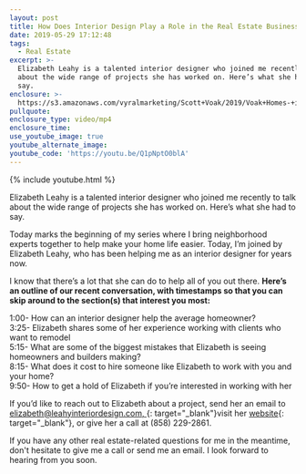 ```yaml
---
layout: post
title: How Does Interior Design Play a Role in the Real Estate Business?
date: 2019-05-29 17:12:48
tags:
  - Real Estate
excerpt: >-
  Elizabeth Leahy is a talented interior designer who joined me recently to talk
  about the wide range of projects she has worked on. Here’s what she had to
  say.
enclosure: >-
  https://s3.amazonaws.com/vyralmarketing/Scott+Voak/2019/Voak+Homes-+interior+designer+part+2.mp4
pullquote:
enclosure_type: video/mp4
enclosure_time:
use_youtube_image: true
youtube_alternate_image:
youtube_code: 'https://youtu.be/Q1pNptO0blA'
---
```


{% include youtube.html %}

Elizabeth Leahy is a talented interior designer who joined me recently to talk about the wide range of projects she has worked on. Here’s what she had to say.

Today marks the beginning of my series where I bring neighborhood experts together to help make your home life easier. Today, I’m joined by Elizabeth Leahy, who has been helping me as an interior designer for years now.&nbsp;

I know that there’s a lot that she can do to help all of you out there. **Here’s an outline of our recent conversation, with timestamps so that you can skip around to the section(s) that interest you most:**

1:00- How can an interior designer help the average homeowner?<br>3:25- Elizabeth shares some of her experience working with clients who want to remodel<br>5:15- What are some of the biggest mistakes that Elizabeth is seeing homeowners and builders making?<br>8:15- What does it cost to hire someone like Elizabeth to work with you and your home?<br>9:50- How to get a hold of Elizabeth if you’re interested in working with her

If you’d like to reach out to Elizabeth about a project, send her an email to [elizabeth@leahyinteriordesign.com, ](mailto:elizabeth@leahyinteriordesign.com){: target="_blank"}visit her [website](https://leahyinteriordesign.com/){: target="_blank"}, or give her a call at (858) 229-2861.

If you have any other real estate-related questions for me in the meantime, don't hesitate to give me a call or send me an email. I look forward to hearing from you soon.